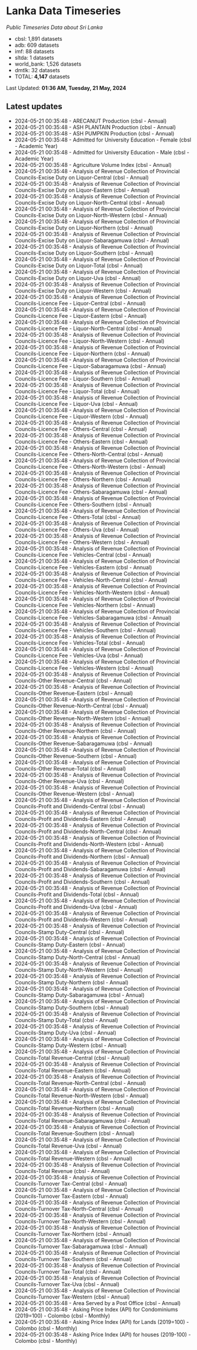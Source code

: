 # Lanka Data Timeseries
*Public Timeseries Data about Sri Lanka*

* cbsl: 1,891 datasets
* adb: 609 datasets
* imf: 88 datasets
* sltda: 1 datasets
* world_bank: 1,526 datasets
* dmtlk: 32 datasets
* TOTAL: **4,147** datasets

Last Updated: **01:36 AM, Tuesday, 21 May, 2024**

## Latest updates

* 2024-05-21 00:35:48 - ARECANUT Production (cbsl - Annual)
* 2024-05-21 00:35:48 - ASH PLANTAIN Production (cbsl - Annual)
* 2024-05-21 00:35:48 - ASH PUMPKIN Production (cbsl - Annual)
* 2024-05-21 00:35:48 - Admitted for University Education - Female (cbsl - Academic Year)
* 2024-05-21 00:35:48 - Admitted for University Education - Male (cbsl - Academic Year)
* 2024-05-21 00:35:48 - Agriculture Volume Index (cbsl - Annual)
* 2024-05-21 00:35:48 - Analysis of Revenue Collection of Provincial Councils-Excise Duty on Liquor-Central (cbsl - Annual)
* 2024-05-21 00:35:48 - Analysis of Revenue Collection of Provincial Councils-Excise Duty on Liquor-Eastern (cbsl - Annual)
* 2024-05-21 00:35:48 - Analysis of Revenue Collection of Provincial Councils-Excise Duty on Liquor-North-Central (cbsl - Annual)
* 2024-05-21 00:35:48 - Analysis of Revenue Collection of Provincial Councils-Excise Duty on Liquor-North-Western (cbsl - Annual)
* 2024-05-21 00:35:48 - Analysis of Revenue Collection of Provincial Councils-Excise Duty on Liquor-Northern (cbsl - Annual)
* 2024-05-21 00:35:48 - Analysis of Revenue Collection of Provincial Councils-Excise Duty on Liquor-Sabaragamuwa (cbsl - Annual)
* 2024-05-21 00:35:48 - Analysis of Revenue Collection of Provincial Councils-Excise Duty on Liquor-Southern (cbsl - Annual)
* 2024-05-21 00:35:48 - Analysis of Revenue Collection of Provincial Councils-Excise Duty on Liquor-Total (cbsl - Annual)
* 2024-05-21 00:35:48 - Analysis of Revenue Collection of Provincial Councils-Excise Duty on Liquor-Uva (cbsl - Annual)
* 2024-05-21 00:35:48 - Analysis of Revenue Collection of Provincial Councils-Excise Duty on Liquor-Western (cbsl - Annual)
* 2024-05-21 00:35:48 - Analysis of Revenue Collection of Provincial Councils-Licence Fee - Liquor-Central (cbsl - Annual)
* 2024-05-21 00:35:48 - Analysis of Revenue Collection of Provincial Councils-Licence Fee - Liquor-Eastern (cbsl - Annual)
* 2024-05-21 00:35:48 - Analysis of Revenue Collection of Provincial Councils-Licence Fee - Liquor-North-Central (cbsl - Annual)
* 2024-05-21 00:35:48 - Analysis of Revenue Collection of Provincial Councils-Licence Fee - Liquor-North-Western (cbsl - Annual)
* 2024-05-21 00:35:48 - Analysis of Revenue Collection of Provincial Councils-Licence Fee - Liquor-Northern (cbsl - Annual)
* 2024-05-21 00:35:48 - Analysis of Revenue Collection of Provincial Councils-Licence Fee - Liquor-Sabaragamuwa (cbsl - Annual)
* 2024-05-21 00:35:48 - Analysis of Revenue Collection of Provincial Councils-Licence Fee - Liquor-Southern (cbsl - Annual)
* 2024-05-21 00:35:48 - Analysis of Revenue Collection of Provincial Councils-Licence Fee - Liquor-Total (cbsl - Annual)
* 2024-05-21 00:35:48 - Analysis of Revenue Collection of Provincial Councils-Licence Fee - Liquor-Uva (cbsl - Annual)
* 2024-05-21 00:35:48 - Analysis of Revenue Collection of Provincial Councils-Licence Fee - Liquor-Western (cbsl - Annual)
* 2024-05-21 00:35:48 - Analysis of Revenue Collection of Provincial Councils-Licence Fee - Others-Central (cbsl - Annual)
* 2024-05-21 00:35:48 - Analysis of Revenue Collection of Provincial Councils-Licence Fee - Others-Eastern (cbsl - Annual)
* 2024-05-21 00:35:48 - Analysis of Revenue Collection of Provincial Councils-Licence Fee - Others-North-Central (cbsl - Annual)
* 2024-05-21 00:35:48 - Analysis of Revenue Collection of Provincial Councils-Licence Fee - Others-North-Western (cbsl - Annual)
* 2024-05-21 00:35:48 - Analysis of Revenue Collection of Provincial Councils-Licence Fee - Others-Northern (cbsl - Annual)
* 2024-05-21 00:35:48 - Analysis of Revenue Collection of Provincial Councils-Licence Fee - Others-Sabaragamuwa (cbsl - Annual)
* 2024-05-21 00:35:48 - Analysis of Revenue Collection of Provincial Councils-Licence Fee - Others-Southern (cbsl - Annual)
* 2024-05-21 00:35:48 - Analysis of Revenue Collection of Provincial Councils-Licence Fee - Others-Total (cbsl - Annual)
* 2024-05-21 00:35:48 - Analysis of Revenue Collection of Provincial Councils-Licence Fee - Others-Uva (cbsl - Annual)
* 2024-05-21 00:35:48 - Analysis of Revenue Collection of Provincial Councils-Licence Fee - Others-Western (cbsl - Annual)
* 2024-05-21 00:35:48 - Analysis of Revenue Collection of Provincial Councils-Licence Fee - Vehicles-Central (cbsl - Annual)
* 2024-05-21 00:35:48 - Analysis of Revenue Collection of Provincial Councils-Licence Fee - Vehicles-Eastern (cbsl - Annual)
* 2024-05-21 00:35:48 - Analysis of Revenue Collection of Provincial Councils-Licence Fee - Vehicles-North-Central (cbsl - Annual)
* 2024-05-21 00:35:48 - Analysis of Revenue Collection of Provincial Councils-Licence Fee - Vehicles-North-Western (cbsl - Annual)
* 2024-05-21 00:35:48 - Analysis of Revenue Collection of Provincial Councils-Licence Fee - Vehicles-Northern (cbsl - Annual)
* 2024-05-21 00:35:48 - Analysis of Revenue Collection of Provincial Councils-Licence Fee - Vehicles-Sabaragamuwa (cbsl - Annual)
* 2024-05-21 00:35:48 - Analysis of Revenue Collection of Provincial Councils-Licence Fee - Vehicles-Southern (cbsl - Annual)
* 2024-05-21 00:35:48 - Analysis of Revenue Collection of Provincial Councils-Licence Fee - Vehicles-Total (cbsl - Annual)
* 2024-05-21 00:35:48 - Analysis of Revenue Collection of Provincial Councils-Licence Fee - Vehicles-Uva (cbsl - Annual)
* 2024-05-21 00:35:48 - Analysis of Revenue Collection of Provincial Councils-Licence Fee - Vehicles-Western (cbsl - Annual)
* 2024-05-21 00:35:48 - Analysis of Revenue Collection of Provincial Councils-Other Revenue-Central (cbsl - Annual)
* 2024-05-21 00:35:48 - Analysis of Revenue Collection of Provincial Councils-Other Revenue-Eastern (cbsl - Annual)
* 2024-05-21 00:35:48 - Analysis of Revenue Collection of Provincial Councils-Other Revenue-North-Central (cbsl - Annual)
* 2024-05-21 00:35:48 - Analysis of Revenue Collection of Provincial Councils-Other Revenue-North-Western (cbsl - Annual)
* 2024-05-21 00:35:48 - Analysis of Revenue Collection of Provincial Councils-Other Revenue-Northern (cbsl - Annual)
* 2024-05-21 00:35:48 - Analysis of Revenue Collection of Provincial Councils-Other Revenue-Sabaragamuwa (cbsl - Annual)
* 2024-05-21 00:35:48 - Analysis of Revenue Collection of Provincial Councils-Other Revenue-Southern (cbsl - Annual)
* 2024-05-21 00:35:48 - Analysis of Revenue Collection of Provincial Councils-Other Revenue-Total (cbsl - Annual)
* 2024-05-21 00:35:48 - Analysis of Revenue Collection of Provincial Councils-Other Revenue-Uva (cbsl - Annual)
* 2024-05-21 00:35:48 - Analysis of Revenue Collection of Provincial Councils-Other Revenue-Western (cbsl - Annual)
* 2024-05-21 00:35:48 - Analysis of Revenue Collection of Provincial Councils-Profit and Dividends-Central (cbsl - Annual)
* 2024-05-21 00:35:48 - Analysis of Revenue Collection of Provincial Councils-Profit and Dividends-Eastern (cbsl - Annual)
* 2024-05-21 00:35:48 - Analysis of Revenue Collection of Provincial Councils-Profit and Dividends-North-Central (cbsl - Annual)
* 2024-05-21 00:35:48 - Analysis of Revenue Collection of Provincial Councils-Profit and Dividends-North-Western (cbsl - Annual)
* 2024-05-21 00:35:48 - Analysis of Revenue Collection of Provincial Councils-Profit and Dividends-Northern (cbsl - Annual)
* 2024-05-21 00:35:48 - Analysis of Revenue Collection of Provincial Councils-Profit and Dividends-Sabaragamuwa (cbsl - Annual)
* 2024-05-21 00:35:48 - Analysis of Revenue Collection of Provincial Councils-Profit and Dividends-Southern (cbsl - Annual)
* 2024-05-21 00:35:48 - Analysis of Revenue Collection of Provincial Councils-Profit and Dividends-Total (cbsl - Annual)
* 2024-05-21 00:35:48 - Analysis of Revenue Collection of Provincial Councils-Profit and Dividends-Uva (cbsl - Annual)
* 2024-05-21 00:35:48 - Analysis of Revenue Collection of Provincial Councils-Profit and Dividends-Western (cbsl - Annual)
* 2024-05-21 00:35:48 - Analysis of Revenue Collection of Provincial Councils-Stamp Duty-Central (cbsl - Annual)
* 2024-05-21 00:35:48 - Analysis of Revenue Collection of Provincial Councils-Stamp Duty-Eastern (cbsl - Annual)
* 2024-05-21 00:35:48 - Analysis of Revenue Collection of Provincial Councils-Stamp Duty-North-Central (cbsl - Annual)
* 2024-05-21 00:35:48 - Analysis of Revenue Collection of Provincial Councils-Stamp Duty-North-Western (cbsl - Annual)
* 2024-05-21 00:35:48 - Analysis of Revenue Collection of Provincial Councils-Stamp Duty-Northern (cbsl - Annual)
* 2024-05-21 00:35:48 - Analysis of Revenue Collection of Provincial Councils-Stamp Duty-Sabaragamuwa (cbsl - Annual)
* 2024-05-21 00:35:48 - Analysis of Revenue Collection of Provincial Councils-Stamp Duty-Southern (cbsl - Annual)
* 2024-05-21 00:35:48 - Analysis of Revenue Collection of Provincial Councils-Stamp Duty-Total (cbsl - Annual)
* 2024-05-21 00:35:48 - Analysis of Revenue Collection of Provincial Councils-Stamp Duty-Uva (cbsl - Annual)
* 2024-05-21 00:35:48 - Analysis of Revenue Collection of Provincial Councils-Stamp Duty-Western (cbsl - Annual)
* 2024-05-21 00:35:48 - Analysis of Revenue Collection of Provincial Councils-Total Revenue-Central (cbsl - Annual)
* 2024-05-21 00:35:48 - Analysis of Revenue Collection of Provincial Councils-Total Revenue-Eastern (cbsl - Annual)
* 2024-05-21 00:35:48 - Analysis of Revenue Collection of Provincial Councils-Total Revenue-North-Central (cbsl - Annual)
* 2024-05-21 00:35:48 - Analysis of Revenue Collection of Provincial Councils-Total Revenue-North-Western (cbsl - Annual)
* 2024-05-21 00:35:48 - Analysis of Revenue Collection of Provincial Councils-Total Revenue-Northern (cbsl - Annual)
* 2024-05-21 00:35:48 - Analysis of Revenue Collection of Provincial Councils-Total Revenue-Sabaragamuwa (cbsl - Annual)
* 2024-05-21 00:35:48 - Analysis of Revenue Collection of Provincial Councils-Total Revenue-Southern (cbsl - Annual)
* 2024-05-21 00:35:48 - Analysis of Revenue Collection of Provincial Councils-Total Revenue-Uva (cbsl - Annual)
* 2024-05-21 00:35:48 - Analysis of Revenue Collection of Provincial Councils-Total Revenue-Western (cbsl - Annual)
* 2024-05-21 00:35:48 - Analysis of Revenue Collection of Provincial Councils-Total Revenue (cbsl - Annual)
* 2024-05-21 00:35:48 - Analysis of Revenue Collection of Provincial Councils-Turnover Tax-Central (cbsl - Annual)
* 2024-05-21 00:35:48 - Analysis of Revenue Collection of Provincial Councils-Turnover Tax-Eastern (cbsl - Annual)
* 2024-05-21 00:35:48 - Analysis of Revenue Collection of Provincial Councils-Turnover Tax-North-Central (cbsl - Annual)
* 2024-05-21 00:35:48 - Analysis of Revenue Collection of Provincial Councils-Turnover Tax-North-Western (cbsl - Annual)
* 2024-05-21 00:35:48 - Analysis of Revenue Collection of Provincial Councils-Turnover Tax-Northern (cbsl - Annual)
* 2024-05-21 00:35:48 - Analysis of Revenue Collection of Provincial Councils-Turnover Tax-Sabaragamuwa (cbsl - Annual)
* 2024-05-21 00:35:48 - Analysis of Revenue Collection of Provincial Councils-Turnover Tax-Southern (cbsl - Annual)
* 2024-05-21 00:35:48 - Analysis of Revenue Collection of Provincial Councils-Turnover Tax-Total (cbsl - Annual)
* 2024-05-21 00:35:48 - Analysis of Revenue Collection of Provincial Councils-Turnover Tax-Uva (cbsl - Annual)
* 2024-05-21 00:35:48 - Analysis of Revenue Collection of Provincial Councils-Turnover Tax-Western (cbsl - Annual)
* 2024-05-21 00:35:48 - Area Served by a Post Office (cbsl - Annual)
* 2024-05-21 00:35:48 - Asking Price Index (API) for Condominiums (2019=100) - Colombo (cbsl - Monthly)
* 2024-05-21 00:35:48 - Asking Price Index (API) for Lands (2019=100) - Colombo (cbsl - Monthly)
* 2024-05-21 00:35:48 - Asking Price Index (API) for houses (2019-100) - Colombo (cbsl - Monthly)